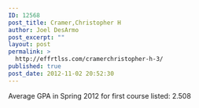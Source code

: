 ```yaml
---
ID: 12568
post_title: Cramer,Christopher H
author: Joel DesArmo
post_excerpt: ""
layout: post
permalink: >
  http://effrtlss.com/cramerchristopher-h-3/
published: true
post_date: 2012-11-02 20:52:30
---
```

<p>Average GPA in Spring 2012 for first course listed: 2.508</p>